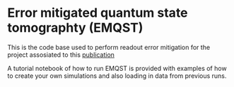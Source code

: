 # Error mitigated quantum state tomographty (EMQST)
This is the code base used to perform readout error mitigation for the project assosiated to this [publication](https://arxiv.org/abs/2312.04211)

A tutorial notebook of how to run EMQST is provided with examples of how to create your own simulations and also loading in data from previous runs.  

